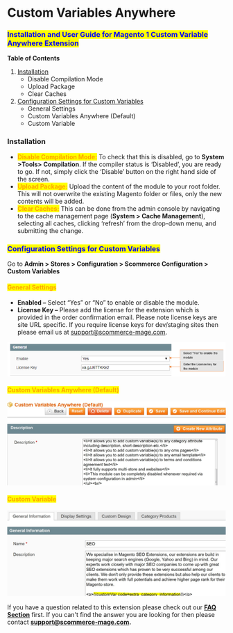 # Custom Variables Anywhere

### <mark style="color:blue;">Installation and User Guide for Magento 1 Custom Variable Anywhere Extension</mark>

**Table of Contents**

1. [Installation ](custom-variables-anywhere.md#\_bookmark0)
   * Disable Compilation Mode&#x20;
   * Upload Package&#x20;
   * Clear Caches&#x20;
2. [Configuration Settings for Custom Variables ](custom-variables-anywhere.md#\_bookmark4)
   * General Settings&#x20;
   * Custom Variables Anywhere (Default)&#x20;
   * Custom Variable&#x20;

### Installation <a href="#bookmark0" id="bookmark0"></a>

* <mark style="color:orange;">**Disable Compilation Mode:**</mark> To check that this is disabled, go to **System >Tools> Compilation**. If the compiler status is ‘Disabled’, you are ready to go. If not, simply click the ‘Disable’ button on the right hand side of the screen.
* <mark style="color:orange;">**Upload Package:**</mark> Upload the content of the module to your root folder. This will not overwrite the existing Magento folder or files, only the new contents will be added.
* <mark style="color:orange;">**Clear Caches:**</mark> This can be done from the admin console by navigating to the cache management page (**System > Cache Management**), selecting all caches, clicking ‘refresh’ from the drop-down menu, and submitting the change.

### <mark style="color:blue;">Configuration Settings for Custom Variables</mark> <a href="#bookmark4" id="bookmark4"></a>

Go to **Admin > Stores > Configuration > Scommerce Configuration > Custom Variables**

#### <mark style="color:orange;">General Settings</mark> <a href="#bookmark5" id="bookmark5"></a>

* **Enabled –** Select “Yes” or “No” to enable or disable the module.
* **License Key –** Please add the license for the extension which is provided in the order confirmation email. Please note license keys are site URL specific. If you require license keys for dev/staging sites then please email us at [support@scommerce-mage.com](mailto:support@scommerce-mage.com).

![](../../.gitbook/assets/variableanywhere.jpg)

#### <mark style="color:orange;">Custom Variables Anywhere (Default)</mark> <a href="#bookmark6" id="bookmark6"></a>

![](<../../.gitbook/assets/2 (7)>)

#### <mark style="color:orange;">Custom Variable</mark> <a href="#bookmark7" id="bookmark7"></a>

![](<../../.gitbook/assets/3 (7)>)

If you have a question related to this extension please check out our [**FAQ Section**](https://www.scommerce-mage.com/magento-custom-variable-anywhere.html#faq) first. If you can't find the answer you are looking for then please contact [**support@scommerce-mage.com**](mailto:core@scommerce-mage.com)**.**
